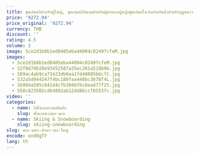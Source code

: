 ```yaml
---
title: ชุดเล่นสกีสำหรับผู้ใหญ่, ชุดเล่นสกีกันลมสำหรับผู้ชายและผู้หญิงชุดเล่นสโนว์บอร์ดกันน้ำสำหรับฤดูหนาว
price: '9272.94'
price_original: '9272.94'
currency: THB
discount: ''
rating: 4.5
volume: 3
image: Sce2d1b8b1ed8405eba44004c82497cfeM.jpg
images:
  - Sce2d1b8b1ed8405eba44004c82497cfeM.jpg
  - S2f0d74b28e93452587a35ec261a518b9G.jpg
  - S69ac4ab9ca73423db6ea1fd40885b6cfC.jpg
  - S32a5d944247f4bc188faa448bc3678f4L.jpg
  - Sb984a505c64144cfb304bfbc6ea477f25.jpg
  - S58c823502cdb4892ab12dd86ccf0553fc.jpg
video: ''
categories:
  - name: กีฬาและความบันเทิง
    slug: ฬาและความบ-นเท
  - name: Skiing & Snowboarding
    slug: skiing-snowboarding
slug: ดเล-นสก-สำหร-บผ-ใหญ
encode: ond0gTY
lang: th
---
```

  